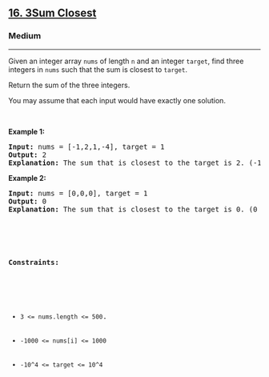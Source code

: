 <h2><a href="https://leetcode.com/problems/3sum-closest/">16. 3Sum Closest</a></h2><h3>Medium</h3><hr><div><p>Given an integer array <code>nums</code> of length <code>n</code> and an integer <code>target</code>, find three integers in <code>nums</code> such that the sum is closest to <code>target</code>.

Return the sum of the three integers.

You may assume that each input would have exactly one solution.
<p>&nbsp;</p>
<p><strong>Example 1:</strong></p>
<pre><strong>Input:</strong> nums = [-1,2,1,-4], target = 1
<strong>Output:</strong> 2
<strong>Explanation:</strong> The sum that is closest to the target is 2. (-1 + 2 + 1 = 2).
</pre>

<p><strong>Example 2:</strong></p>
<pre><strong>Input:</strong> nums = [0,0,0], target = 1
<strong>Output:</strong> 0
<strong>Explanation:</strong> The sum that is closest to the target is 0. (0 + 0 + 0 = 0).

<p>&nbsp;</p>
<p><strong>Constraints:</strong></p>

<ul>
	<li><code>3 <= nums.length <= 500</code>.</li>
	<li><code>-1000 <= nums[i] <= 1000</code></li>
    <li><code>-10^4 <= target <= 10^4</code></li>
</ul>
</div>
